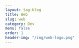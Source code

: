 ```yaml
---
layout: tag-blog
title: Web
slug: web
category: Dev
menu: false
order: 1
header-img: "/img/web-logo.png"
---
```

